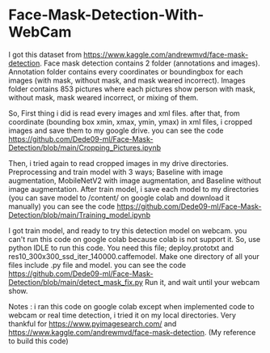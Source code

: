 # Face-Mask-Detection-With-WebCam

I got this dataset from https://www.kaggle.com/andrewmvd/face-mask-detection. Face mask detection contains 2 folder (annotations and images). Annotation folder contains every coordinates or boundingbox for each images (with mask, without mask, and mask weared incorrect). Images folder contains 853 pictures where each pictures show person with mask, without mask, mask weared incorrect, or mixing of them. 


So, First thing i did is read every images and xml files. after that, from coordinate (bounding box xmin, xmax, ymin, ymax) in xml files, i cropped images and save them to my google drive. 
you can see the code https://github.com/Dede09-ml/Face-Mask-Detection/blob/main/Cropping_Pictures.ipynb


Then, i tried again to read cropped images in my drive directories. Preprocessing and train model with 3 ways; Baseline with image augmentation, MobileNetV2 with image augmentation, and Baseline without image augmentation. After train model, i save each model to my directories (you can save model to /content/ on google colab and download it manually)
you can see the code https://github.com/Dede09-ml/Face-Mask-Detection/blob/main/Training_model.ipynb


I got train model, and ready to try this detection model on webcam. you can't run this code on google colab because colab is not support it. So, use python IDLE to run this code. You need this file; deploy.prototxt and res10_300x300_ssd_iter_140000.caffemodel. Make one directory of all your files include .py file and model.
you can see the code https://github.com/Dede09-ml/Face-Mask-Detection/blob/main/detect_mask_fix.py
Run it, and wait until your webcam show.

Notes : i ran this code on google colab except when implemented code to webcam or real time detection, i tried it on my local directories.
Very thankful for https://www.pyimagesearch.com/ and https://www.kaggle.com/andrewmvd/face-mask-detection. (My reference to build this code) 

